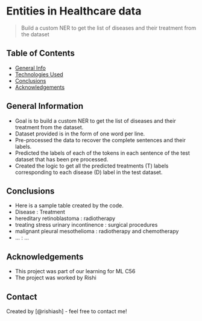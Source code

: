 # Entities in Healthcare data
> Build a custom NER to get the list of diseases and their treatment from the dataset


## Table of Contents
* [General Info](#general-information)
* [Technologies Used](#technologies-used)
* [Conclusions](#conclusions)
* [Acknowledgements](#acknowledgements)

<!-- You can include any other section that is pertinent to your problem -->

## General Information
- Goal is to build a custom NER to get the list of diseases and their treatment from the dataset.
- Dataset provided is in the form of one word per line.
- Pre-processed the data to recover the complete sentences and their labels.
- Predicted the labels of each of the tokens in each sentence of the test dataset that has been pre processed.
- Created the logic to get all the predicted treatments (T) labels corresponding to each disease (D) label in the test dataset.

<!-- You don't have to answer all the questions - just the ones relevant to your project. -->

## Conclusions
- Here is a sample table created by the code.
- Disease :					                        Treatment
- hereditary retinoblastoma :		            radiotherapy
- treating stress urinary incontinence :    surgical procedures
- malignant pleural mesothelioma :		      radiotherapy and chemotherapy
- ...	:				...

<!-- You don't have to answer all the questions - just the ones relevant to your project. -->


<!-- As the libraries versions keep on changing, it is recommended to mention the version of library used in this project -->

## Acknowledgements
- This project was part of our learning for ML C56
- The project was worked by Rishi


## Contact
Created by [@rishiash] - feel free to contact me!


<!-- Optional -->
<!-- ## License -->
<!-- This project is open source and available under the [... License](). -->

<!-- You don't have to include all sections - just the one's relevant to your project -->
